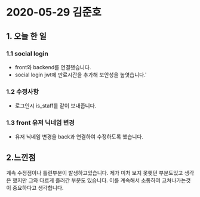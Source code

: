 # 2020-05-29 김준호

## 1. 오늘 한 일

### 1.1 social login

- front와 backend를 연결햇습니다.
- social login jwt에 만료시간을 추가해 보안성을 높엿습니다.'



### 1.2 수정사항

- 로그인시 is_staff를 같이 보내줍니다.



### 1.3 front 유저 닉네임 변경

- 유저 닉네임 변경을 back과 연결하여 수정하도록 했습니다.



## 2.느낀점

계속 수정점이나 틀린부분이 발생하고있습니다. 제가 미처 보지 못햇던 부분도있고 생각은 했지만 그와 다르게 흘러간 부분도 있습니다. 이를 계속해서 소통하여 고쳐나가는것이 중요하다고 생각합니다.